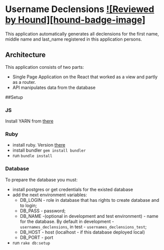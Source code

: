 # Username Declensions [![Reviewed by Hound][hound-badge-image]][hound]

This application automatically generates all declensions for the first name, middle name and last_name registered in this application persons.

## Architecture 
This application consists  of two parts: 
* Single Page Application on the React that worked as a view and partly as a router.
* API manipulates data from the database

##Setup
### JS
Install YARN from [there](https://yarnpkg.com/lang/en/docs/install)
### Ruby 
* install ruby. Version [there](.ruby-version)
* install bundler `gem install bundler`
* run `bundle install`
### Database
To prepare the database you must:
* install postgres or get credentials for the existed database
* add the next environment variables:
   * DB_LOGIN - role in database that has rights to create database and to login;
   * DB_PASS - password;
   * DB_NAME -(optional in development and test environment) - name for the database. 
   By default in development - `usernames_declensions`, in test - `usernames_declensions_test`;
   * DB_HOST - host (localhost -  if this database deployed local)
   * DB_PORT - port
* run `rake db:setup`

[hound]: https://houndci.com
